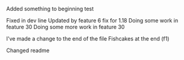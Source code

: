 Added something to beginning
test

Fixed in dev line
Updated by feature 6 fix for 1.18
Doing some work in feature 30
Doing some more work in feature 30

I've made a change to the end of the file
Fishcakes at the end (f1)

Changed readme 